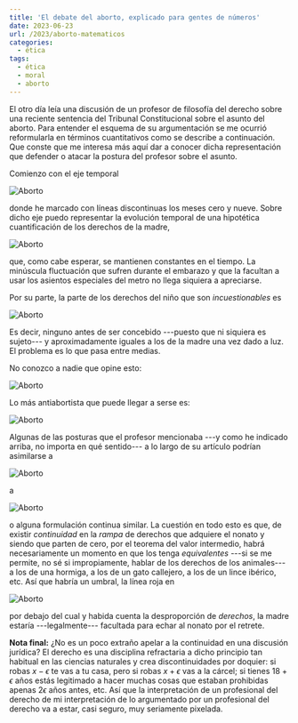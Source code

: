 ```yaml
---
title: 'El debate del aborto, explicado para gentes de números'
date: 2023-06-23
url: /2023/aborto-matematicos
categories:
  - ética
tags:
  - ética
  - moral
  - aborto
---
```


El otro día leía una discusión de un profesor de filosofía del derecho sobre una reciente sentencia del Tribunal Constitucional sobre el asunto del aborto. Para entender el esquema de su argumentación se me ocurrió reformularla en términos cuantitativos como se describe a continuación. Que conste que me interesa más aquí dar a conocer dicha representación que defender o atacar la postura del profesor sobre el asunto.

Comienzo con el eje temporal

![Aborto](/images/aborto_ejes.png#center)

donde he marcado con líneas discontinuas los meses cero y nueve. Sobre dicho eje puedo representar la evolución temporal de una hipotética cuantificación de los derechos de la madre,

![Aborto](/images/aborto_derechos_madre.png#center)

que, como cabe esperar, se mantienen constantes en el tiempo. La minúscula fluctuación que sufren durante el embarazo y que la facultan a usar los asientos especiales del metro no llega siquiera a apreciarse.

Por su parte, la parte de los derechos del niño que son _incuestionables_ es

![Aborto](/images/aborto_derechos_hijo_incuestionables.png#center)

Es decir, ninguno antes de ser concebido ---puesto que ni siquiera es sujeto--- y aproximadamente iguales a los de la madre una vez dado a luz. El problema es lo que pasa entre medias.

No conozco a nadie que opine esto:

![Aborto](/images/aborto_derechos_hijo_00.png#center)

Lo más antiabortista que puede llegar a serse es:

![Aborto](/images/aborto_derechos_hijo_01.png#center)

Algunas de las posturas que el profesor mencionaba ---y como he indicado arriba, no importa en qué sentido--- a lo largo de su artículo podrían asimilarse a

![Aborto](/images/aborto_derechos_hijo_02.png#center)

a

![Aborto](/images/aborto_derechos_hijo_03.png#center)

o alguna formulación continua similar. La cuestión en todo esto es que, de existir _continuidad_ en la _rampa_ de derechos que adquiere el nonato y siendo que parten de cero, por el teorema del valor intermedio, habrá necesariamente un momento en que los tenga _equivalentes_ ---si se me permite, no sé si impropiamente, hablar de los derechos de los animales--- a los de una hormiga, a los de un gato callejero, a los de un lince ibérico, etc. Así que habría un umbral, la línea roja en

![Aborto](/images/aborto_umbral.png#center)

por debajo del cual y habida cuenta la desproporción de _derechos_, la madre estaría ---legalmente--- facultada para echar al nonato por el retrete.

**Nota final:** ¿No es un poco extraño apelar a la continuidad en una discusión jurídica? El derecho es una disciplina refractaria a dicho principio tan habitual en las ciencias naturales y crea discontinuidades por doquier: si robas $x - \epsilon$ te vas a tu casa, pero si robas $x + \epsilon$ vas a la cárcel; si tienes $18+\epsilon$ años estás legitimado a hacer muchas cosas que estaban prohibidas apenas $2\epsilon$ años antes, etc. Así que la interpretación de un profesional del derecho de mi interpretación de lo argumentado por un profesional del derecho va a estar, casi seguro, muy seriamente pixelada.

